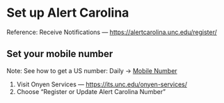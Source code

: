 # Set up Alert Carolina

Reference: Receive Notifications — https://alertcarolina.unc.edu/register/

Set your mobile number
----------------------

Note: See how to get a US number: Daily → [Mobile Number](daily/comm.md)

1. Visit Onyen Services — https://its.unc.edu/onyen-services/
2. Choose “Register or Update Alert Carolina Number”
